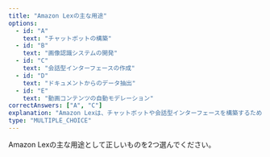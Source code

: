 ```yaml
---
title: "Amazon Lexの主な用途"
options:
  - id: "A"
    text: "チャットボットの構築"
  - id: "B"
    text: "画像認識システムの開発"
  - id: "C"
    text: "会話型インターフェースの作成"
  - id: "D"
    text: "ドキュメントからのデータ抽出"
  - id: "E"
    text: "動画コンテンツの自動モデレーション"
correctAnswers: ["A", "C"]
explanation: "Amazon Lexは、チャットボットや会話型インターフェースを構築するためのサービスです。自動音声認識（ASR）と自然言語理解（NLU）の機能を提供し、テキストや音声を理解して意図を認識し、対話を行うアプリケーションを作成できます。画像認識システムの開発はAmazon Rekognition、ドキュメントからのデータ抽出はAmazon Textract、動画コンテンツの自動モデレーションはAmazon Rekognitionの機能です。\n\n参考: https://aws.amazon.com/jp/lex/"
type: "MULTIPLE_CHOICE"
---
```


Amazon Lexの主な用途として正しいものを2つ選んでください。